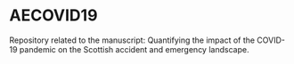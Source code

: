 # AECOVID19
Repository related to the manuscript: Quantifying the impact of the COVID-19 pandemic on the Scottish accident and emergency landscape.
